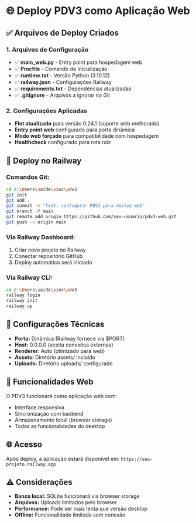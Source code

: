 # 🌐 Deploy PDV3 como Aplicação Web

## ✅ Arquivos de Deploy Criados

### 1. Arquivos de Configuração
- ✅ **main_web.py** - Entry point para hospedagem web
- ✅ **Procfile** - Comando de inicialização
- ✅ **runtime.txt** - Versão Python (3.10.12)
- ✅ **railway.json** - Configurações Railway
- ✅ **requirements.txt** - Dependências atualizadas
- ✅ **.gitignore** - Arquivos a ignorar no Git

### 2. Configurações Aplicadas
- **Flet atualizado** para versão 0.24.1 (suporte web melhorado)
- **Entry point web** configurado para porta dinâmica
- **Modo web forçado** para compatibilidade com hospedagem
- **Healthcheck** configurado para rota raiz

## 🚀 Deploy no Railway

### Comandos Git:
```bash
cd c:\Users\saide\sinc\pdv3
git init
git add .
git commit -m "feat: configurar PDV3 para deploy web"
git branch -M main
git remote add origin https://github.com/seu-usuario/pdv3-web.git
git push -u origin main
```

### Via Railway Dashboard:
1. Criar novo projeto no Railway
2. Conectar repositório GitHub
3. Deploy automático será iniciado

### Via Railway CLI:
```bash
cd c:\Users\saide\sinc\pdv3
railway login
railway init
railway up
```

## 🔧 Configurações Técnicas

- **Porta:** Dinâmica (Railway fornece via $PORT)
- **Host:** 0.0.0.0 (aceita conexões externas)
- **Renderer:** Auto (otimizado para web)
- **Assets:** Diretório assets/ incluído
- **Uploads:** Diretório uploads/ configurado

## 📱 Funcionalidades Web

O PDV3 funcionará como aplicação web com:
- Interface responsiva
- Sincronização com backend
- Armazenamento local (browser storage)
- Todas as funcionalidades do desktop

## 🌐 Acesso

Após deploy, a aplicação estará disponível em:
`https://seu-projeto.railway.app`

## ⚠️ Considerações

- **Banco local:** SQLite funcionará via browser storage
- **Arquivos:** Uploads limitados pelo browser
- **Performance:** Pode ser mais lenta que versão desktop
- **Offline:** Funcionalidade limitada sem conexão
